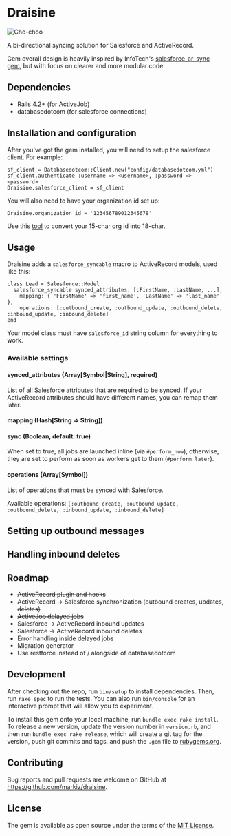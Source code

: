 # Draisine

![Cho-choo](https://upload.wikimedia.org/wikipedia/commons/thumb/3/3d/GAZ-13_Chaika_draisine.jpg/600px-GAZ-13_Chaika_draisine.jpg)

A bi-directional syncing solution for Salesforce and ActiveRecord.

Gem overall design is heavily inspired by InfoTech's [salesforce_ar_sync gem](https://github.com/InfoTech/salesforce_ar_sync), but with focus on clearer and more modular code.

## Dependencies

* Rails 4.2+ (for ActiveJob)
* databasedotcom (for salesforce connections)


## Installation and configuration

After you've got the gem installed, you will need to setup the salesforce client. For example:

```
sf_client = Databasedotcom::Client.new("config/databasedotcom.yml")
sf_client.authenticate :username => <username>, :password => <password>
Draisine.salesforce_client = sf_client
```

You will also need to have your organization id set up:

```
Draisine.organization_id = '123456789012345678'
```

Use this [tool](https://cloudjedi.wordpress.com/no-fuss-salesforce-id-converter/) to convert your 15-char org id into 18-char.

## Usage

Draisine adds a `salesforce_syncable` macro to ActiveRecord models, used like this:

```
class Lead < Salesforce::Model
  salesforce_syncable synced_attributes: [:FirstName, :LastName, ...],
    mapping: { 'FirstName' => 'first_name', 'LastName' => 'last_name' },
    operations: [:outbound_create, :outbound_update, :outbound_delete, :inbound_update, :inbound_delete]
end
```

Your model class must have `salesforce_id` string column for everything to work.

### Available settings

#### synced_attributes (Array[Symbol|String], required)

List of all Salesforce attributes that are required to be synced. If your ActiveRecord attributes should have different names, you can remap them later.

#### mapping (Hash[String => String])

#### sync (Boolean, default: true)

When set to true, all jobs are launched inline (via `#perform_now`), otherwise, they are set to perform as soon as workers get to them (`#perform_later`).

#### operations (Array[Symbol])

List of operations that must be synced with Salesforce.

Available operations: `[:outbound_create, :outbound_update, :outbound_delete, :inbound_update, :inbound_delete]`

## Setting up outbound messages

## Handling inbound deletes


## Roadmap


* ~~ActiveRecord plugin and hooks~~
* ~~ActiveRecord -> Salesforce synchronization (outbound creates, updates, deletes)~~
* ~~ActiveJob delayed jobs~~
* Salesforce -> ActiveRecord inbound updates
* Salesforce -> ActiveRecord inbound deletes
* Error handling inside delayed jobs
* Migration generator
* Use restforce instead of / alongside of databasedotcom


## Development

After checking out the repo, run `bin/setup` to install dependencies. Then, run `rake spec` to run the tests. You can also run `bin/console` for an interactive prompt that will allow you to experiment.

To install this gem onto your local machine, run `bundle exec rake install`. To release a new version, update the version number in `version.rb`, and then run `bundle exec rake release`, which will create a git tag for the version, push git commits and tags, and push the `.gem` file to [rubygems.org](https://rubygems.org).

## Contributing

Bug reports and pull requests are welcome on GitHub at https://github.com/markiz/draisine.


## License

The gem is available as open source under the terms of the [MIT License](http://opensource.org/licenses/MIT).

